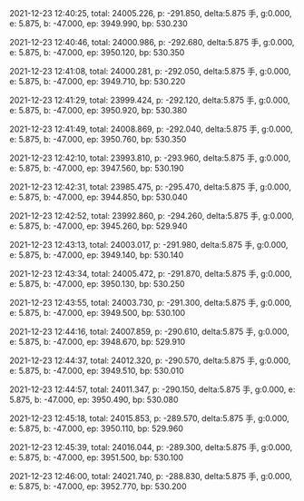 2021-12-23 12:40:25, total: 24005.226, p: -291.850, delta:5.875 手, g:0.000, e: 5.875, b: -47.000, ep: 3949.990, bp: 530.230

2021-12-23 12:40:46, total: 24000.986, p: -292.680, delta:5.875 手, g:0.000, e: 5.875, b: -47.000, ep: 3950.120, bp: 530.350

2021-12-23 12:41:08, total: 24000.281, p: -292.050, delta:5.875 手, g:0.000, e: 5.875, b: -47.000, ep: 3949.710, bp: 530.220

2021-12-23 12:41:29, total: 23999.424, p: -292.120, delta:5.875 手, g:0.000, e: 5.875, b: -47.000, ep: 3950.920, bp: 530.380

2021-12-23 12:41:49, total: 24008.869, p: -292.040, delta:5.875 手, g:0.000, e: 5.875, b: -47.000, ep: 3950.760, bp: 530.350

2021-12-23 12:42:10, total: 23993.810, p: -293.960, delta:5.875 手, g:0.000, e: 5.875, b: -47.000, ep: 3947.560, bp: 530.190

2021-12-23 12:42:31, total: 23985.475, p: -295.470, delta:5.875 手, g:0.000, e: 5.875, b: -47.000, ep: 3944.850, bp: 530.040

2021-12-23 12:42:52, total: 23992.860, p: -294.260, delta:5.875 手, g:0.000, e: 5.875, b: -47.000, ep: 3945.260, bp: 529.940

2021-12-23 12:43:13, total: 24003.017, p: -291.980, delta:5.875 手, g:0.000, e: 5.875, b: -47.000, ep: 3949.140, bp: 530.140

2021-12-23 12:43:34, total: 24005.472, p: -291.870, delta:5.875 手, g:0.000, e: 5.875, b: -47.000, ep: 3950.130, bp: 530.250

2021-12-23 12:43:55, total: 24003.730, p: -291.300, delta:5.875 手, g:0.000, e: 5.875, b: -47.000, ep: 3949.500, bp: 530.100

2021-12-23 12:44:16, total: 24007.859, p: -290.610, delta:5.875 手, g:0.000, e: 5.875, b: -47.000, ep: 3948.670, bp: 529.910

2021-12-23 12:44:37, total: 24012.320, p: -290.570, delta:5.875 手, g:0.000, e: 5.875, b: -47.000, ep: 3949.510, bp: 530.010

2021-12-23 12:44:57, total: 24011.347, p: -290.150, delta:5.875 手, g:0.000, e: 5.875, b: -47.000, ep: 3950.490, bp: 530.080

2021-12-23 12:45:18, total: 24015.853, p: -289.570, delta:5.875 手, g:0.000, e: 5.875, b: -47.000, ep: 3950.110, bp: 529.960

2021-12-23 12:45:39, total: 24016.044, p: -289.300, delta:5.875 手, g:0.000, e: 5.875, b: -47.000, ep: 3951.500, bp: 530.100

2021-12-23 12:46:00, total: 24021.740, p: -288.830, delta:5.875 手, g:0.000, e: 5.875, b: -47.000, ep: 3952.770, bp: 530.200